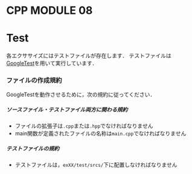 # CPP MODULE 08

# Test
各エクササイズにはテストファイルが存在します．
テストファイルは[GoogleTest](https://google.github.io/googletest/)を用いて実行しています．

### ファイルの作成規約
GoogleTestを動作させるために，次の規約に従ってください．
##### ソースファイル・テストファイル両方に関わる規約
- ファイルの拡張子は`.cpp`または`.hpp`でなければなりません
- main関数が定義されたファイルの名称は`main.cpp`でなければなりません
##### テストファイルの規約
- テストファイルは，`exXX/test/srcs/`下に配置しなければなりません
